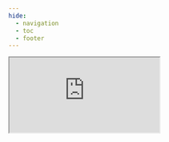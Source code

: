 ```yaml
---
hide:
  - navigation
  - toc
  - footer
---
```


<style> .md-main__inner.md-grid { margin-top: 0 !important; } .md-typeset h1, .md-content__button { display: none; } </style>

<iframe
  src="https://docs.getgrist.com/gSscJkc5Rb1R/OpenSustaintech"
  class="iframestyle"
  >
</iframe>

